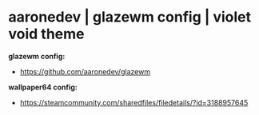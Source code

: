 # aaronedev | glazewm config | violet void theme

**glazewm config:**
- https://github.com/aaronedev/glazewm

**wallpaper64 config:**
- https://steamcommunity.com/sharedfiles/filedetails/?id=3188957645
